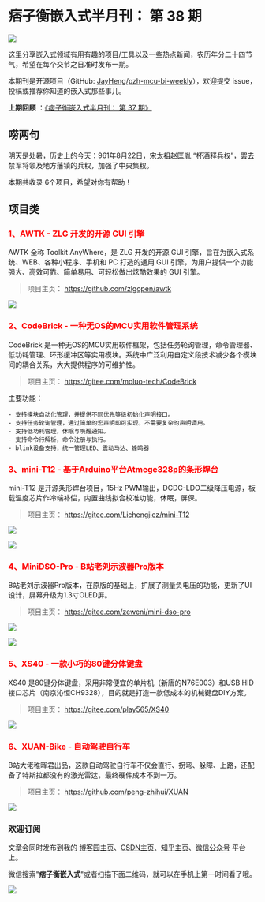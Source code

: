 # 痞子衡嵌入式半月刊： 第 38 期

![](http://henjay724.com/image/cnblogs/pzh_mcu_bi_weekly.PNG)

这里分享嵌入式领域有用有趣的项目/工具以及一些热点新闻，农历年分二十四节气，希望在每个交节之日准时发布一期。

本期刊是开源项目（GitHub: [JayHeng/pzh-mcu-bi-weekly](https://github.com/JayHeng/pzh-mcu-bi-weekly)），欢迎提交 issue，投稿或推荐你知道的嵌入式那些事儿。

**上期回顾** ：[《痞子衡嵌入式半月刊： 第 37 期》](https://www.cnblogs.com/henjay724/p/15116438.html)

## 唠两句

明天是处暑，历史上的今天：961年8月22日，宋太祖赵匡胤 “杯酒释兵权”，罢去禁军将领及地方藩镇的兵权，加强了中央集权。

本期共收录 6个项目，希望对你有帮助！

## 项目类

### <font color="red">1、AWTK - ZLG 开发的开源 GUI 引擎</font>

AWTK 全称 Toolkit AnyWhere，是 ZLG 开发的开源 GUI 引擎，旨在为嵌入式系统、WEB、各种小程序、手机和 PC 打造的通用 GUI 引擎，为用户提供一个功能强大、高效可靠、简单易用、可轻松做出炫酷效果的 GUI 引擎。

> 项目主页： https://github.com/zlgopen/awtk

![](http://henjay724.com/image/biweekly20210822/awtk.PNG)

### <font color="red">2、CodeBrick - 一种无OS的MCU实用软件管理系统</font>

CodeBrick 是一种无OS的MCU实用软件框架，包括任务轮询管理，命令管理器、低功耗管理、环形缓冲区等实用模块。系统中广泛利用自定义段技术减少各个模块间的耦合关系，大大提供程序的可维护性。

> 项目主页： https://gitee.com/moluo-tech/CodeBrick

主要功能：

```text
- 支持模块自动化管理，并提供不同优先等级初始化声明接口。
- 支持任务轮询管理，通过简单的宏声明即可实现，不需要复杂的声明调用。
- 支持低功耗管理，休眠与唤醒通知。
- 支持命令行解析，命令注册与执行。
- blink设备支持，统一管理LED、震动马达、蜂鸣器
```

### <font color="red">3、mini-T12 - 基于Arduino平台Atmege328p的条形焊台</font>

mini-T12 是开源条形焊台项目，15Hz PWM输出，DCDC-LDO二级降压电源，板载温度芯片作冷端补偿，内置曲线拟合校准功能，休眠，屏保。

> 项目主页： https://gitee.com/Lichengjiez/mini-T12

![](http://henjay724.com/image/biweekly20210822/miniT12-1.PNG)

![](http://henjay724.com/image/biweekly20210822/miniT12-2.PNG)

### <font color="red">4、MiniDSO-Pro - B站老刘示波器Pro版本</font>

B站老刘示波器Pro版本，在原版的基础上，扩展了测量负电压的功能，更新了UI设计，屏幕升级为1.3寸OLED屏。

> 项目主页： https://gitee.com/zeweni/mini-dso-pro

![](http://henjay724.com/image/biweekly20210822/MiniDSO-Pro-1.PNG)

![](http://henjay724.com/image/biweekly20210822/MiniDSO-Pro-2.PNG)

### <font color="red">5、XS40 - 一款小巧的80键分体键盘</font>

XS40 是80键分体键盘，采用非常便宜的单片机（新唐的N76E003）和USB HID接口芯片（南京沁恒CH9328），目的就是打造一款低成本的机械键盘DIY方案。

> 项目主页： https://gitee.com/play565/XS40

![](http://henjay724.com/image/biweekly20210822/XS40.PNG)

### <font color="red">6、XUAN-Bike - 自动驾驶自行车</font>

B站大佬稚晖君出品，这款自动驾驶自行车不仅会直行、拐弯、躲障、上路，还配备了特斯拉都没有的激光雷达，最终硬件成本不到一万。

> 项目主页： https://github.com/peng-zhihui/XUAN

![](http://henjay724.com/image/biweekly20210822/XUAN.PNG)

### 欢迎订阅

文章会同时发布到我的 [博客园主页](https://www.cnblogs.com/henjay724/)、[CSDN主页](https://blog.csdn.net/henjay724)、[知乎主页](https://www.zhihu.com/people/henjay724)、[微信公众号](http://weixin.sogou.com/weixin?type=1&query=痞子衡嵌入式) 平台上。

微信搜索"__痞子衡嵌入式__"或者扫描下面二维码，就可以在手机上第一时间看了哦。

![](http://henjay724.com/image/github/pzhMcu_qrcode_258x258.jpg)


